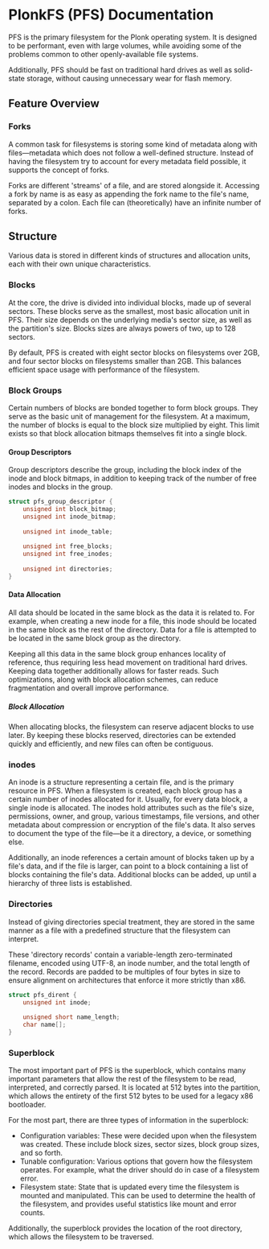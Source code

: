 # PlonkFS (PFS) Documentation
PFS is the primary filesystem for the Plonk operating system. It is designed to be performant, even with large volumes, while avoiding some of the problems common to other openly-available file systems.

Additionally, PFS should be fast on traditional hard drives as well as solid-state storage, without causing unnecessary wear for flash memory.

## Feature Overview
### Forks
A common task for filesystems is storing some kind of metadata along with files—metadata which does not follow a well-defined structure. Instead of having the filesystem try to account for every metadata field possible, it supports the concept of forks.

Forks are different 'streams' of a file, and are stored alongside it. Accessing a fork by name is as easy as appending the fork name to the file's name, separated by a colon. Each file can (theoretically) have an infinite number of forks.

## Structure
Various data is stored in different kinds of structures and allocation units, each with their own unique characteristics.

### Blocks
At the core, the drive is divided into individual blocks, made up of several sectors. These blocks serve as the smallest, most basic allocation unit in PFS. Their size depends on the underlying media's sector size, as well as the partition's size. Blocks sizes are always powers of two, up to 128 sectors.

By default, PFS is created with eight sector blocks on filesystems over 2GB, and four sector blocks on filesystems smaller than 2GB. This balances efficient space usage with performance of the filesystem.

### Block Groups
Certain numbers of blocks are bonded together to form block groups. They serve as the basic unit of management for the filesystem. At a maximum, the number of blocks is equal to the block size multiplied by eight. This limit exists so that block allocation bitmaps themselves fit into a single block.

#### Group Descriptors
Group descriptors describe the group, including the block index of the inode and block bitmaps, in addition to keeping track of the number of free inodes and blocks in the group. 

```c
struct pfs_group_descriptor {
	unsigned int block_bitmap;
	unsigned int inode_bitmap;
	
	unsigned int inode_table;
	
	unsigned int free_blocks;
	unsigned int free_inodes;
	
	unsigned int directories;
}
```

#### Data Allocation
All data should be located in the same block as the data it is related to. For example, when creating a new inode for a file, this inode should be located in the same block as the rest of the directory. Data for a file is attempted to be located in the same block group as the directory.

Keeping all this data in the same block group enhances locality of reference, thus requiring less head movement on traditional hard drives. Keeping data together additionally allows for faster reads. Such optimizations, along with block allocation schemes, can reduce fragmentation and overall improve performance.

##### Block Allocation
When allocating blocks, the filesystem can reserve adjacent blocks to use later. By keeping these blocks reserved, directories can be extended quickly and efficiently, and new files can often be contiguous.

### inodes
An inode is a structure representing a certain file, and is the primary resource in PFS. When a filesystem is created, each block group has a certain number of inodes allocated for it. Usually, for every data block, a single inode is allocated. The inodes hold attributes such as the file's size, permissions, owner, and group, various timestamps, file versions, and other metadata about compression or encryption of the file's data. It also serves to document the type of the file—be it a directory, a device, or something else.

Additionally, an inode references a certain amount of blocks taken up by a file's data, and if the file is larger, can point to a block containing a list of blocks containing the file's data. Additional blocks can be added, up until a hierarchy of three lists is established.

### Directories
Instead of giving directories special treatment, they are stored in the same manner as a file with a predefined structure that the filesystem can interpret.

These 'directory records' contain a variable-length zero-terminated filename, encoded using UTF-8, an inode number, and the total length of the record. Records are padded to be multiples of four bytes in size to ensure alignment on architectures that enforce it more strictly than x86.

```c
struct pfs_dirent {
	unsigned int inode;
	
	unsigned short name_length;
	char name[];
}
```

### Superblock
The most important part of PFS is the superblock, which contains many important parameters that allow the rest of the filesystem to be read, interpreted, and correctly parsed. It is located at 512 bytes into the partition, which allows the entirety of the first 512 bytes to be used for a legacy x86 bootloader.

For the most part, there are three types of information in the superblock:

- Configuration variables: These were decided upon when the filesystem was created. These include block sizes, sector sizes, block group sizes, and so forth.
- Tunable configuration: Various options that govern how the filesystem operates. For example, what the driver should do in case of a filesystem error.
- Filesystem state: State that is updated every time the filesystem is mounted and manipulated. This can be used to determine the health of the filesystem, and provides useful statistics like mount and error counts.

Additionally, the superblock provides the location of the root directory, which allows the filesystem to be traversed.
